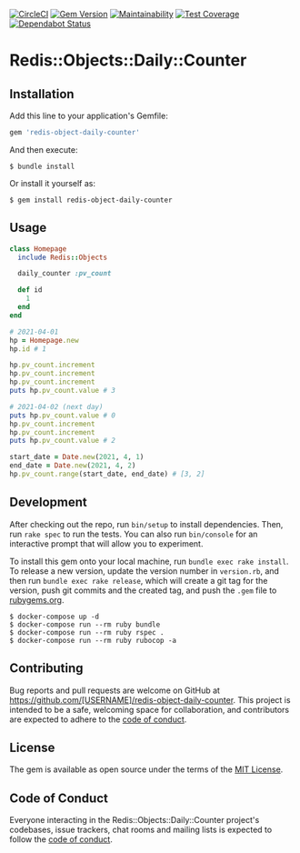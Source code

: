 [![CircleCI](https://circleci.com/gh/ryz310/redis-object-daily-counter.svg?style=svg)](https://circleci.com/gh/ryz310/redis-object-daily-counter) [![Gem Version](https://badge.fury.io/rb/redis-object-daily-counter.svg)](https://badge.fury.io/rb/redis-object-daily-counter) [![Maintainability](https://api.codeclimate.com/v1/badges/3639d1776e23031b1b31/maintainability)](https://codeclimate.com/github/ryz310/redis-object-daily-counter/maintainability) [![Test Coverage](https://api.codeclimate.com/v1/badges/3639d1776e23031b1b31/test_coverage)](https://codeclimate.com/github/ryz310/redis-object-daily-counter/test_coverage) [![Dependabot Status](https://api.dependabot.com/badges/status?host=github&repo=ryz310/redis-object-daily-counter)](https://dependabot.com)

# Redis::Objects::Daily::Counter

## Installation

Add this line to your application's Gemfile:

```ruby
gem 'redis-object-daily-counter'
```

And then execute:

    $ bundle install

Or install it yourself as:

    $ gem install redis-object-daily-counter

## Usage

```rb
class Homepage
  include Redis::Objects

  daily_counter :pv_count

  def id
    1
  end
end

# 2021-04-01
hp = Homepage.new
hp.id # 1

hp.pv_count.increment
hp.pv_count.increment
hp.pv_count.increment
puts hp.pv_count.value # 3

# 2021-04-02 (next day)
puts hp.pv_count.value # 0
hp.pv_count.increment
hp.pv_count.increment
puts hp.pv_count.value # 2

start_date = Date.new(2021, 4, 1)
end_date = Date.new(2021, 4, 2)
hp.pv_count.range(start_date, end_date) # [3, 2]
```

## Development

After checking out the repo, run `bin/setup` to install dependencies. Then, run `rake spec` to run the tests. You can also run `bin/console` for an interactive prompt that will allow you to experiment.

To install this gem onto your local machine, run `bundle exec rake install`. To release a new version, update the version number in `version.rb`, and then run `bundle exec rake release`, which will create a git tag for the version, push git commits and the created tag, and push the `.gem` file to [rubygems.org](https://rubygems.org).

    $ docker-compose up -d
    $ docker-compose run --rm ruby bundle
    $ docker-compose run --rm ruby rspec .
    $ docker-compose run --rm ruby rubocop -a

## Contributing

Bug reports and pull requests are welcome on GitHub at https://github.com/[USERNAME]/redis-object-daily-counter. This project is intended to be a safe, welcoming space for collaboration, and contributors are expected to adhere to the [code of conduct](https://github.com/[USERNAME]/redis-object-daily-counter/blob/master/CODE_OF_CONDUCT.md).

## License

The gem is available as open source under the terms of the [MIT License](https://opensource.org/licenses/MIT).

## Code of Conduct

Everyone interacting in the Redis::Objects::Daily::Counter project's codebases, issue trackers, chat rooms and mailing lists is expected to follow the [code of conduct](https://github.com/[USERNAME]/redis-object-daily-counter/blob/master/CODE_OF_CONDUCT.md).
